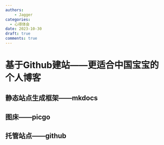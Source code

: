 ```yaml
---
authors: 
    - Jagger
categories:
  - 心得体会
date: 2023-10-30
draft: true
comments: true
---
```

# 基于Github建站——更适合中国宝宝的个人博客

## 静态站点生成框架——mkdocs

## 图床——picgo

## 托管站点——github
